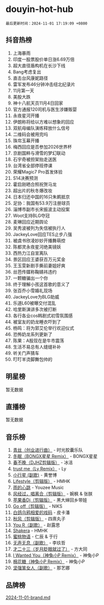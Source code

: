 # douyin-hot-hub

`最后更新时间：2024-11-01 17:19:09 +0800`

## 抖音热榜

1. 上海暴雨
1. 印度一股票股价单日涨6.69万倍
1. 超大直径盾构机在长沙下线
1. Bang考虑复出
1. 直击台风康妮路径
1. 雷军发布46分钟冲击纽北纪录片
1. 11月第一天
1. 美股大跌
1. 神十八航天员11月4日回家
1. 官方通报120司机与医生涉嫌贩婴
1. 永夜星河开播
1. 伊朗称将给以方难以想象的回应
1. 双航母编队演练释放什么信号
1. 二维码会被用完吗
1. 珠帘玉幕开播
1. 梅西回应是否参加2026世界杯
1. 京剧国粹与滑雪的梦幻联动
1. 石宇奇被担架抬走送医
1. 台湾省全部停班停课
1. 荣耀Magic7 Pro首发体验
1. S14决赛预测
1. 霍启刚晒合照祝贺马龙
1. 超出片的秋冬爆改妆
1. 日本归还中国的16只朱鹮抵京
1. 足协：我国有53.9万注册球员
1. 淄博市副市长宋振波主动投案
1. Woot支持BLG夺冠
1. 麦琳回应近期舆论
1. 吴秀波被列为失信被执行人
1. JackeyLove回应TES止步八强
1. 被虞书欣凌妙妙开播舞萌控
1. 陈都灵永夜星河绝美镜妖
1. 西热力江自宣离队
1. 景区回应王婆获百万元奖金
1. 王玉雯新剧手撕前妻姐好爽
1. 丝芭传媒称鞠婧祎违约
1. 一颗糖骗出一个你
1. 终于理解小孩这首歌的意义了
1. 张百乔小雪婚礼现场
1. JackeyLove为BLG助威
1. 乐道L60被曝交付混乱
1. 哈里斯演讲多次被打断
1. 各行各业cos韩剧式初雪氛围感
1. 被室友的奶龙睡衣吓到了
1. 杨鸣：将为郭艾伦举行欢迎仪式
1. 恐怖奶龙系列更新了
1. 陈果：A股现在是牛市震荡
1. 生活不易总有人缝缝补补
1. 听关门声猜车
1. 叮叮羊烫脚舞包帅的

## 明星榜

暂无数据

## 直播榜

暂无数据

## 音乐榜

1. [青丝（创业进行曲）](https://sf5-hl-cdn-tos.douyinstatic.com/obj/tos-cn-ve-2774/ooYARJB5iBRNhCOkDsS3BAKW91CIMoQfwzwKLi) - 时光胶囊乐队
1. [冬眠（BONGX星星 Remix）](https://sf5-hl-cdn-tos.douyinstatic.com/obj/tos-cn-ve-2774/oMCfFFoE3LwQ7agAgOIG4ieExqkeAsxNBEkLdz) - BONGX星星
1. [春不晚（DJHZ剪辑版）](https://sf5-hl-cdn-tos.douyinstatic.com/obj/tos-cn-ve-2774/osEZa7YZ6wNo9QDABgfGFaCQKRQTNafsBJDnKt) - 冰洁
1. [trust me（Ly Remix）](https://sf3-cdn-tos.douyinstatic.com/obj/tos-cn-ve-2774/oUo1M8fz5AfmMSExABQQKFE0eCMWgsiccfqrMA) - Ly
1. [小行星 (副歌)](https://sf5-hl-cdn-tos.douyinstatic.com/obj/tos-cn-ve-2774/oArWEvgkJwVsB0KMIw6iBsAoHAciIjJqzWeTQr) - 黄誉博
1. [Lifestyle（剪辑版）](https://sf5-hl-cdn-tos.douyinstatic.com/obj/tos-cn-ve-2774/owfqGgjwG3V5lCLaAIezFMeg3LtuKNBaZKgzPV) - HMHK
1. [雨的心跳](https://sf5-hl-cdn-tos.douyinstatic.com/obj/tos-cn-ve-2774/o0vI5NZuiJgxWIQQFhXO0RTrsiIAsBSiMIECz) - Youzee Music
1. [风经过，唱离合（剪辑版）](https://sf5-hl-cdn-tos.douyinstatic.com/obj/tos-cn-ve-2774/okllg5DG2MmUF3aiiDfBZx6ZLvfwOTtbCEAHyI) - 婉枫 & 张朕
1. [苹果香Dj（剪辑版）](https://sf5-hl-cdn-tos.douyinstatic.com/obj/tos-cn-ve-2774/oEeIEQbYGAOspCTRAIeYF4Ok8LgZ8NBaRe4ztR) - 黑大婶回乡带娃
1. [Go off（剪辑版）](https://sf3-cdn-tos.douyinstatic.com/obj/tos-cn-ve-2774/oYLJZTCGnIQBt2BsMBCFksOEMnDQesCr2gfZ7N) - NIKS
1. [白鸽乌鸦相爱的戏码](https://sf5-hl-cdn-tos.douyinstatic.com/obj/tos-cn-ve-2774/oMVVEf6eDAOmFtNtCsEqKpIorBDM8Nkg6TZRqC) - 皮卡潘
1. [秋风（剪辑版）](https://sf6-cdn-tos.douyinstatic.com/obj/tos-cn-ve-2774/ocGaU84LfAfzMd2wbXdQFpCGhBiXg82JNMRRie) - 四熹丸子
1. [You R（副歌）](https://sf3-cdn-tos.douyinstatic.com/obj/tos-cn-ve-2774/oc0MZn9aEfLkCFLIxKQQcgBjS9mBBuDttYPfZ1) - 赵露思
1. [Shakera](https://sf3-cdn-tos.douyinstatic.com/obj/tos-cn-ve-2774/ocKtEBgQ8FiQCBDf3nj9Z9gEGEQ4fAZDYEocLY) - HMHK
1. [蜜桃物语](https://sf3-cdn-tos.douyinstatic.com/obj/tos-cn-ve-2774/oIhOSCZtIACtYU4XQkngiW9kCBfVD1Fz9IYeqL) - 仁辰 & 于行
1. [无声无息（副歌）](https://sf6-cdn-tos.douyinstatic.com/obj/tos-cn-ve-2774/osmzBBdYMBoz2NHW7AYiZEErnITswCiYzuA3Nf) - 李玖哲
1. [才二十三（岁月眨眼就过了）](https://sf5-hl-cdn-tos.douyinstatic.com/obj/tos-cn-ve-2774/oYAvkTrUXEBMWYUbL3nl8i01MJ5skiIZASC2H) - 方大同
1. [I Wanted You（神兔小P Remix）](https://sf5-hl-cdn-tos.douyinstatic.com/obj/tos-cn-ve-2774/o4CAubmDQdZeEkstFnCvKIMDag8D2BSBOjfNuh) - 神兔小P
1. [棉花糖（神兔小P Remix）](https://sf5-hl-cdn-tos.douyinstatic.com/obj/tos-cn-ve-2774/o0pEDf1GaEfEYJ1FbgOAFCITQ1zeFD3kgBWGcG) - 神兔小P
1. [坚强笨女人（副歌）](https://sf5-hl-cdn-tos.douyinstatic.com/obj/tos-cn-ve-2774/ospNInQiZvGWyBVg5zkNsAMct5uJIg1CrZiPL) - 那艺娜

## 品牌榜

[2024-11-01-brand.md](2024-11-01-brand.md)
